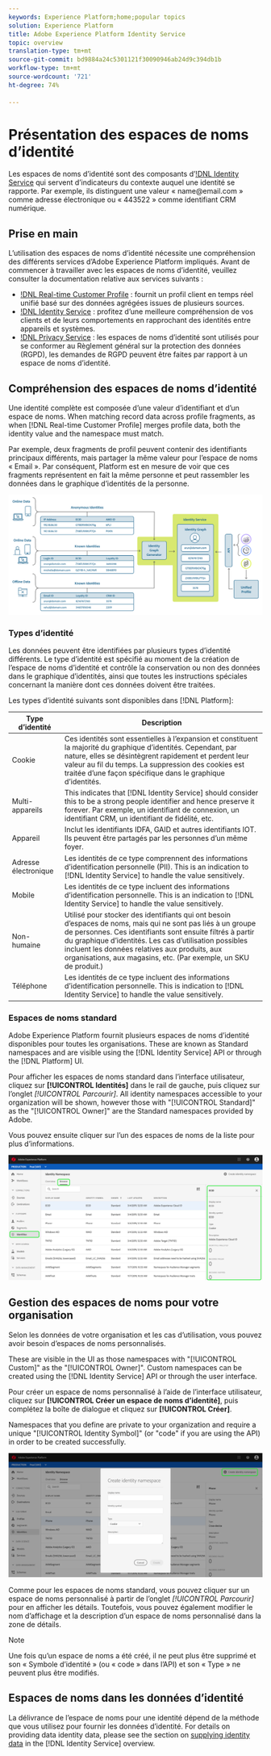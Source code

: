 ```yaml
---
keywords: Experience Platform;home;popular topics
solution: Experience Platform
title: Adobe Experience Platform Identity Service
topic: overview
translation-type: tm+mt
source-git-commit: bd9884a24c5301121f30090946ab24d9c394db1b
workflow-type: tm+mt
source-wordcount: '721'
ht-degree: 74%

---
```



# Présentation des espaces de noms d’identité

Les espaces de noms d’identité sont des composants d’[!DNL Identity Service](./home.md) qui servent d’indicateurs du contexte auquel une identité se rapporte. Par exemple, ils distinguent une valeur « name<span>@email.com » comme adresse électronique ou « 443522 » comme identifiant CRM numérique.

## Prise en main

L’utilisation des espaces de noms d’identité nécessite une compréhension des différents services d’Adobe Experience Platform impliqués. Avant de commencer à travailler avec les espaces de noms d’identité, veuillez consulter la documentation relative aux services suivants :

- [!DNL Real-time Customer Profile](../profile/home.md) : fournit un profil client en temps réel unifié basé sur des données agrégées issues de plusieurs sources.
- [!DNL Identity Service](./home.md) : profitez d’une meilleure compréhension de vos clients et de leurs comportements en rapprochant des identités entre appareils et systèmes.
- [!DNL Privacy Service](../privacy-service/home.md) : les espaces de noms d’identité sont utilisés pour se conformer au Règlement général sur la protection des données (RGPD), les demandes de RGPD peuvent être faites par rapport à un espace de noms d’identité.

## Compréhension des espaces de noms d’identité

Une identité complète est composée d’une valeur d’identifiant et d’un espace de noms. When matching record data across profile fragments, as when [!DNL Real-time Customer Profile] merges profile data, both the identity value and the namespace must match.

Par exemple, deux fragments de profil peuvent contenir des identifiants principaux différents, mais partager la même valeur pour l’espace de noms « Email ». Par conséquent, Platform est en mesure de voir que ces fragments représentent en fait la même personne et peut rassembler les données dans le graphique d’identités de la personne.

![](images/identity-service-stitching.png)

### Types d’identité

Les données peuvent être identifiées par plusieurs types d’identité différents. Le type d’identité est spécifié au moment de la création de l’espace de noms d’identité et contrôle la conservation ou non des données dans le graphique d’identités, ainsi que toutes les instructions spéciales concernant la manière dont ces données doivent être traitées.

Les types d’identité suivants sont disponibles dans [!DNL Platform]:

| Type d’identité | Description |
| --- | --- |
| Cookie | Ces identités sont essentielles à l’expansion et constituent la majorité du graphique d’identités. Cependant, par nature, elles se désintègrent rapidement et perdent leur valeur au fil du temps. La suppression des cookies est traitée d’une façon spécifique dans le graphique d’identités. |
| Multi-appareils | This indicates that [!DNL Identity Service] should consider this to be a strong people identifier and hence preserve it forever. Par exemple, un identifiant de connexion, un identifiant CRM, un identifiant de fidélité, etc. |
| Appareil | Inclut les identifiants IDFA, GAID et autres identifiants IOT. Ils peuvent être partagés par les personnes d’un même foyer. |
| Adresse électronique | Les identités de ce type comprennent des informations d’identification personnelle (PII). This is an indication to [!DNL Identity Service] to handle the value sensitively. |
| Mobile | Les identités de ce type incluent des informations d’identification personnelle. This is an indication to [!DNL Identity Service] to handle the value sensitively. |
| Non-humaine | Utilisé pour stocker des identifiants qui ont besoin d’espaces de noms, mais qui ne sont pas liés à un groupe de personnes. Ces identifiants sont ensuite filtrés à partir du graphique d’identités. Les cas d’utilisation possibles incluent les données relatives aux produits, aux organisations, aux magasins, etc. (Par exemple, un SKU de produit.) |
| Téléphone | Les identités de ce type incluent des informations d’identification personnelle. This is indication to [!DNL Identity Service] to handle the value sensitively. |

### Espaces de noms standard

Adobe Experience Platform fournit plusieurs espaces de noms d’identité disponibles pour toutes les organisations. These are known as Standard namespaces and are visible using the [!DNL Identity Service] API or through the [!DNL Platform] UI.

Pour afficher les espaces de noms standard dans l’interface utilisateur, cliquez sur **[!UICONTROL Identités]** dans le rail de gauche, puis cliquez sur l’onglet *[!UICONTROL Parcourir]*. All identity namespaces accessible to your organization will be shown, however those with &quot;[!UICONTROL Standard]&quot; as the &quot;[!UICONTROL Owner]&quot; are the Standard namespaces provided by Adobe.

Vous pouvez ensuite cliquer sur l’un des espaces de noms de la liste pour plus d’informations.

![](./images/standard-namespace-detail.png)

## Gestion des espaces de noms pour votre organisation

Selon les données de votre organisation et les cas d’utilisation, vous pouvez avoir besoin d’espaces de noms personnalisés.

These are visible in the UI as those namespaces with &quot;[!UICONTROL Custom]&quot; as the &quot;[!UICONTROL Owner]&quot;. Custom namespaces can be created using the [!DNL Identity Service] API or through the user interface.

Pour créer un espace de noms personnalisé à l’aide de l’interface utilisateur, cliquez sur **[!UICONTROL Créer un espace de noms d’identité]**, puis complétez la boîte de dialogue et cliquez sur **[!UICONTROL Créer]**.

Namespaces that you define are private to your organization and require a unique &quot;[!UICONTROL Identity Symbol]&quot; (or &quot;code&quot; if you are using the API) in order to be created successfully.

![](./images/create-identity-namespace.png)

Comme pour les espaces de noms standard, vous pouvez cliquer sur un espace de noms personnalisé à partir de l’onglet *[!UICONTROL Parcourir]* pour en afficher les détails. Toutefois, vous pouvez également modifier le nom d’affichage et la description d’un espace de noms personnalisé dans la zone de détails.

>[!NOTE]
>
>Une fois qu’un espace de noms a été créé, il ne peut plus être supprimé et son « Symbole d’identité » (ou « code » dans l’API) et son « Type » ne peuvent plus être modifiés.

## Espaces de noms dans les données d’identité

La délivrance de l’espace de noms pour une identité dépend de la méthode que vous utilisez pour fournir les données d’identité. For details on providing data identity data, please see the section on [supplying identity data](./home.md#supplying-identity-data-to-identity-service) in the [!DNL Identity Service] overview.
